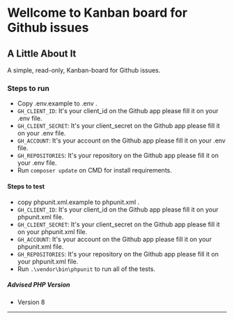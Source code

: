 # Wellcome to Kanban board for Github issues

## A Little About It

A simple, read-only, Kanban-board for Github issues.

### Steps to run
*  Copy .env.example to .env .
*  `GH_CLIENT_ID`: It's your client_id on the Github app please fill it on your .env file.
*  `GH_CLIENT_SECRET`: It's your client_secret on the Github app please fill it on your .env file.
*  `GH_ACCOUNT`: It's your account on the Github app please fill it on your .env file.
*  `GH_REPOSITORIES`: It's your repository on the Github app please fill it on your .env file.
*  Run `composer update` on CMD for install requirements.

#### Steps to test
*  copy phpunit.xml.example to phpunit.xml .
*  `GH_CLIENT_ID`: It's your client_id on the Github app please fill it on your phpunit.xml file.
*  `GH_CLIENT_SECRET`: It's your client_secret on the Github app please fill it on your phpunit.xml file.
*  `GH_ACCOUNT`: It's your account on the Github app please fill it on your phpunit.xml file.
*  `GH_REPOSITORIES`: It's your repository on the Github app please fill it on your phpunit.xml file.
*  Run `.\vendor\bin\phpunit` to run all of the tests.

##### Advised PHP Version
- Version 8
----